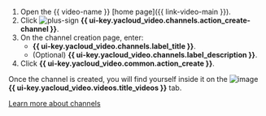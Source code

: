 1. Open the {{ video-name }} [home page]({{ link-video-main }}).
1. Click ![plus-sign](../../_assets/console-icons/plus.svg) **{{ ui-key.yacloud_video.channels.action_create-channel }}**.
1. On the channel creation page, enter:
    * **{{ ui-key.yacloud_video.channels.label_title }}**.
    * (Optional) **{{ ui-key.yacloud_video.channels.label_description }}**.
1. Click **{{ ui-key.yacloud_video.common.action_create }}**.

Once the channel is created, you will find yourself inside it on the ![image](../../_assets/console-icons/circle-play.svg) **{{ ui-key.yacloud_video.videos.title_videos }}** tab.

[Learn more about channels](../../video/concepts/index.md#channels)
